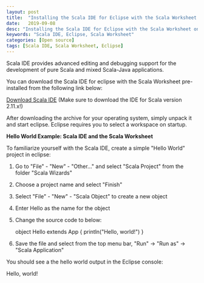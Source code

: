 ```yaml
---
layout: post
title:  "Installing the Scala IDE for Eclipse with the Scala Worksheet on Windows"
date:   2019-09-08
desc: "Installing the Scala IDE for Eclipse with the Scala Worksheet on Windows"
keywords: "Scala IDE, Eclipse, Scala Worksheet"
categories: [Open source]
tags: [Scala IDE, Scala Worksheet, Eclipse]
---
```


Scala IDE provides advanced editing and debugging support for the development of pure Scala and mixed Scala-Java applications.

You can download the Scala IDE for eclipse with the Scala Worksheet pre-installed from the following link below:

<a href="http://scala-ide.org/download/sdk.html">Download Scala IDE</a> (Make sure to download the IDE for Scala version 2.11.x!)

After downloading the archive for your operating system, simply unpack it and start eclipse. Eclipse requires you to select a workspace on startup. 

<b>Hello World Example: Scala IDE and the Scala Worksheet</b>

To familiarize yourself with the Scala IDE, create a simple "Hello World" project in eclipse:

1. Go to "File" - "New" - "Other..." and select "Scala Project" from the folder "Scala Wizards"

2. Choose a project name and select "Finish"

3. Select "File" - "New" - "Scala Object" to create a new object

4. Enter Hello as the name for the object

5. Change the source code to below:
  
     object Hello extends App {
        println("Hello, world!")
     }
   
6. Save the file and select from the top menu bar, "Run" -> "Run as" -> "Scala Application"

You should see a the hello world output in the Eclipse console:

Hello, world!
